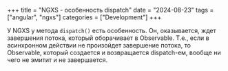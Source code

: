 +++
title = "NGXS - особенность dispatch"
date = "2024-08-23"
tags = ["angular", "ngxs"]
categories = ["Development"]
+++

У NGXS у метода `dispatch()` есть особенность. Он, оказывается, ждет завершения потока, который оборачивает в Observable.
Т.е., если в асинхронном действии не произойдет завершение потока, то Observable, который создается и возвращается dispatch-ем, вообще ни чего не эмитит и не завершается.
